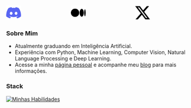 <div style="display: grid; grid-template-columns: repeat(3, 1fr); gap: 20px;">
    <a href="" title="Discord">
        <img src="https://raw.githubusercontent.com/CLorant/readme-social-icons/main/large/colored/discord.svg" alt="Discord" width="40">
    </a>
    <a href="" title="Medium">
        <img src="https://raw.githubusercontent.com/CLorant/readme-social-icons/main/large/colored/medium.svg" alt="Medium" width="40">
    </a>
    <a href="" title="X">
        <img src="https://raw.githubusercontent.com/CLorant/readme-social-icons/main/large/colored/twitter-x.svg" alt="X" width="40">
    </a>
</div>

### Sobre Mim
- Atualmente graduando em Inteligência Artificial.
- Experiência com Python, Machine Learning, Computer Vision, Natural Language Processing e Deep Learning.
- Acesse a minha [página pessoal](https://lucasdnoronha.github.io/site-pessoal/) e acompanhe meu [blog](https://medium.com/@lucasdiasnoronha1) para mais informações.

### Stack
[![Minhas Habilidades](https://skillicons.dev/icons?i=azure,aws,docker,git,githubactions,jenkins,py,vim,anaconda,bash,linux,opencv,pytorch,sklearn,tensorflow)](https://skillicons.dev)
